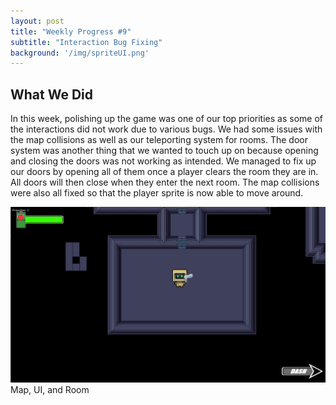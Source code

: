 ```yaml
---
layout: post
title: "Weekly Progress #9"
subtitle: "Interaction Bug Fixing"
background: '/img/spriteUI.png'
---
```



## What We Did

In this week, polishing up the game was one of our top priorities as some of the interactions did not work due to various bugs. We had some issues with the map collisions as well as our teleporting system for rooms. The door system was another thing that we wanted to touch up on because opening and closing the doors was not working as intended. We managed to fix up our doors by opening all of them once a player clears the room they are in. All doors will then close when they enter the next room. The map collisions were also all fixed so that the player sprite is now able to move around. 

![](/img\posts\fullScene.png)
Map, UI, and Room
